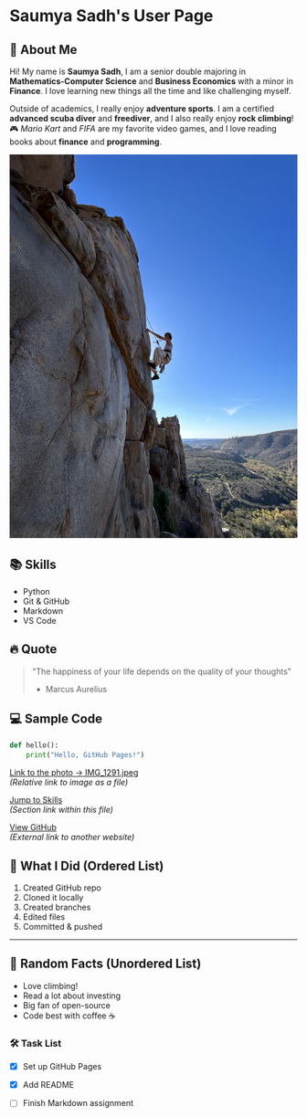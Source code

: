 # Saumya Sadh's User Page

## 📸 About Me

Hi! My name is **Saumya Sadh**, I am a senior double majoring in **Mathematics-Computer Science** and **Business Economics** with a minor in **Finance**. I love learning new things all the time and like challenging myself.

Outside of academics, I really enjoy **adventure sports**. I am a certified **advanced scuba diver** and **freediver**, and I also really enjoy **rock climbing**!  
🎮 *Mario Kart* and *FIFA* are my favorite video games, and I love reading books about **finance** and **programming**.

![Me](IMG_1291.jpeg)

## 📚 Skills

- Python
- Git & GitHub
- Markdown
- VS Code

## 🔥 Quote 

> "The happiness of your life depends on the quality of your thoughts"
> - Marcus Aurelius


## 💻 Sample Code

```python
def hello():
    print("Hello, GitHub Pages!")
```

[Link to the photo → IMG_1291.jpeg](IMG_1291.jpeg)  
*(Relative link to image as a file)*

[Jump to Skills](#-skills)  
*(Section link within this file)*

[View GitHub](https://github.com)  
*(External link to another website)*

## 🔢 What I Did (Ordered List)

1. Created GitHub repo
2. Cloned it locally
3. Created branches
4. Edited files
5. Committed & pushed

---

## 🔸 Random Facts (Unordered List)

- Love climbing!
- Read a lot about investing
- Big fan of open-source
- Code best with coffee ☕️

### 🛠️ Task List

- [x] Set up GitHub Pages
- [x] Add README
- [ ] Finish Markdown assignment


